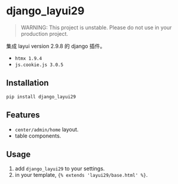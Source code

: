 # django_layui29

> WARNING: This project is unstable. Please do not use in your production project.

集成 layui version 2.9.8 的 django 插件。

- `htmx 1.9.4`
- `js.cookie.js 3.0.5`

## Installation

`pip install django_layui29`

## Features

- `center/admin/home` layout.
- table components.

## Usage

1. add `django_layui29` to your settings.
2. in your template, `{% extends 'layui29/base.html' %}`.
